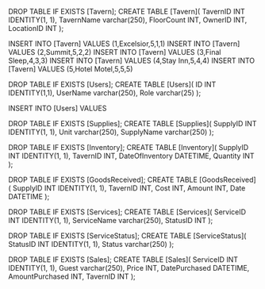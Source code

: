 DROP TABLE IF EXISTS [Tavern];
CREATE TABLE [Tavern](
    TavernID INT IDENTITY(1, 1),
    TavernName varchar(250),
    FloorCount INT,
    OwnerID INT,
    LocationID INT
);

INSERT INTO [Tavern] 
VALUES (1,Excelsior,5,1,1)
INSERT INTO [Tavern] 
VALUES (2,Summit,5,2,2)
INSERT INTO [Tavern]
VALUES (3,Final Sleep,4,3,3)
INSERT INTO [Tavern]
VALUES (4,Stay Inn,5,4,4)
INSERT INTO [Tavern]
VALUES (5,Hotel Motel,5,5,5)

DROP TABLE IF EXISTS [Users];
CREATE TABLE [Users](
    ID INT IDENTITY(1,1),
    UserName varchar(250),
    Role varchar(25)
);

INSERT INTO [Users]
VALUES 

DROP TABLE IF EXISTS [Supplies];
CREATE TABLE [Supplies](
    SupplyID INT IDENTITY(1, 1),
    Unit varchar(250),
    SupplyName varchar(250)
);

DROP TABLE IF EXISTS [Inventory];
CREATE TABLE [Inventory](
    SupplyID INT IDENTITY(1, 1),
    TavernID INT,
    DateOfInventory DATETIME,
    Quantity INT
);

DROP TABLE IF EXISTS [GoodsReceived];
CREATE TABLE [GoodsReceived](
    SupplyID INT IDENTITY(1, 1),
    TavernID INT,
    Cost INT,
    Amount INT,
    Date DATETIME
);

DROP TABLE IF EXISTS [Services];
CREATE TABLE [Services](
    ServiceID INT IDENTITY(1, 1),
    ServiceName varchar(250),
    StatusID INT
);

DROP TABLE IF EXISTS [ServiceStatus];
CREATE TABLE [ServiceStatus](
    StatusID INT IDENTITY(1, 1),
    Status varchar(250)
);

DROP TABLE IF EXISTS [Sales];
CREATE TABLE [Sales](
    ServiceID INT IDENTITY(1, 1),
    Guest varchar(250),
    Price INT,
    DatePurchased DATETIME,
    AmountPurchased INT,
    TavernID INT
);